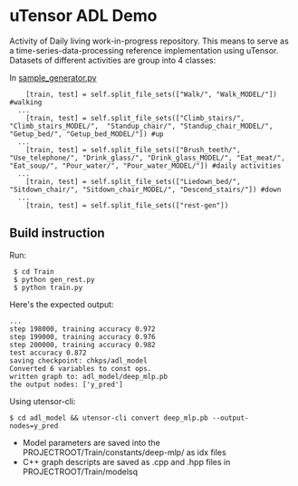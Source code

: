 # uTensor ADL Demo

  Activity of Daily living work-in-progress repository. This means to serve as a time-series-data-processing reference implementation using uTensor. Datasets of different activities are group into 4 classes:

In [sample_generator.py](https://github.com/neil-tan/ADL_demo/blob/master/Train/sample_generator.py)

```
    [train, test] = self.split_file_sets(["Walk/", "Walk_MODEL/"]) #walking
  ...
    [train, test] = self.split_file_sets(["Climb_stairs/", "Climb_stairs_MODEL/",  "Standup_chair/", "Standup_chair_MODEL/", "Getup_bed/", "Getup_bed_MODEL/"]) #up
  ...
    [train, test] = self.split_file_sets(["Brush_teeth/",  "Use_telephone/", "Drink_glass/", "Drink_glass_MODEL/", "Eat_meat/", "Eat_soup/", "Pour_water/", "Pour_water_MODEL/"]) #daily activities
  ...
    [train, test] = self.split_file_sets(["Liedown_bed/", "Sitdown_chair/", "Sitdown_chair_MODEL/", "Descend_stairs/"]) #down
  ...
    [train, test] = self.split_file_sets(["rest-gen"])
```

## Build instruction
Run:

 ```
  $ cd Train
  $ python gen_rest.py
  $ python train.py

 ```

Here's the expected output:

 ```
 ...
step 198000, training accuracy 0.972
step 199000, training accuracy 0.976
step 200000, training accuracy 0.982
test accuracy 0.872
saving checkpoint: chkps/adl_model
Converted 6 variables to const ops.
written graph to: adl_model/deep_mlp.pb
the output nodes: ['y_pred']
 ```

Using utensor-cli:

```
$ cd adl_model && utensor-cli convert deep_mlp.pb --output-nodes=y_pred
```

- Model parameters are saved into the PROJECTROOT/Train/constants/deep-mlp/ as idx files
- C++ graph descripts are saved as .cpp and .hpp files in PROJECTROOT/Train/modelsq